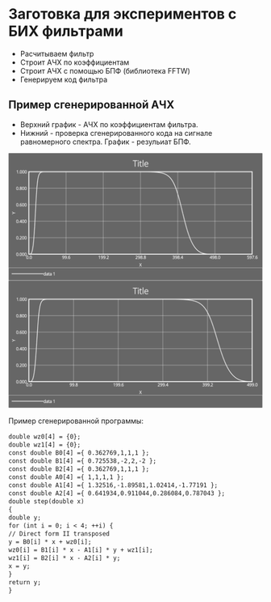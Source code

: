 # Заготовка для экспериментов с БИХ фильтрами

* Расчитываем фильтр
* Строит АЧХ по коэффициентам
* Строит АЧХ с помощью БПФ (библиотека FFTW)
* Генерируем код фильтра


## Пример сгенерированной АЧХ

* Верхний график - АЧХ по коэффициентам фильтра.
* Нижний - проверка сгенерированного кода на сигнале равномерного спектра. График - резульиат БПФ.

![be.png](be.png) 

Пример сгенерированной программы:
    
    double wz0[4] = {0};
    double wz1[4] = {0};
    const double B0[4] ={ 0.362769,1,1,1 };
    const double B1[4] ={ 0.725538,-2,2,-2 };
    const double B2[4] ={ 0.362769,1,1,1 };
    const double A0[4] ={ 1,1,1,1 };
    const double A1[4] ={ 1.32516,-1.89581,1.02414,-1.77191 };
    const double A2[4] ={ 0.641934,0.911044,0.286084,0.787043 };
    double step(double x)
    {
    double y;
    for (int i = 0; i < 4; ++i) {
    // Direct form II transposed
    y = B0[i] * x + wz0[i];
    wz0[i] = B1[i] * x - A1[i] * y + wz1[i];
    wz1[i] = B2[i] * x - A2[i] * y;
    x = y;
    }
    return y;
    }
        

